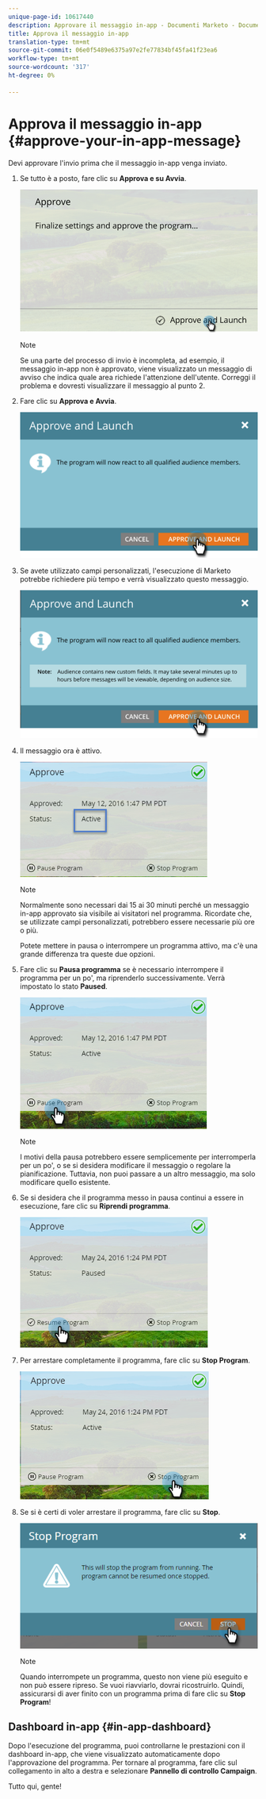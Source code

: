 ```yaml
---
unique-page-id: 10617440
description: Approvare il messaggio in-app - Documenti Marketo - Documentazione prodotto
title: Approva il messaggio in-app
translation-type: tm+mt
source-git-commit: 06e0f5489e6375a97e2fe77834bf45fa41f23ea6
workflow-type: tm+mt
source-wordcount: '317'
ht-degree: 0%

---
```



# Approva il messaggio in-app {#approve-your-in-app-message}

Devi approvare l&#39;invio prima che il messaggio in-app venga inviato.

1. Se tutto è a posto, fare clic su **Approva e su Avvia**.

   ![](assets/pasted-image-at-2016-05-31-02-08-pm-281-29.png)

   >[!NOTE]
   >
   >Se una parte del processo di invio è incompleta, ad esempio, il messaggio in-app non è approvato, viene visualizzato un messaggio di avviso che indica quale area richiede l&#39;attenzione dell&#39;utente. Correggi il problema e dovresti visualizzare il messaggio al punto 2.

1. Fare clic su **Approva e Avvia**.

   ![](assets/pasted-image-at-2016-05-31-02-08-pm.png)

1. Se avete utilizzato campi personalizzati, l&#39;esecuzione di Marketo potrebbe richiedere più tempo e verrà visualizzato questo messaggio.

   ![](assets/pasted-image-at-2016-05-31-02-09-pm.png)

1. Il messaggio ora è attivo.

   ![](assets/image2016-5-12-13-3a49-3a5.png)

   >[!NOTE]
   >
   >Normalmente sono necessari dai 15 ai 30 minuti perché un messaggio in-app approvato sia visibile ai visitatori nel programma. Ricordate che, se utilizzate campi personalizzati, potrebbero essere necessarie più ore o più.

   Potete mettere in pausa o interrompere un programma attivo, ma c&#39;è una grande differenza tra queste due opzioni.

1. Fare clic su **Pausa programma** se è necessario interrompere il programma per un po&#39;, ma riprenderlo successivamente. Verrà impostato lo stato **Paused**.

   ![](assets/image2016-5-12-13-3a50-3a26.png)

   >[!NOTE]
   >
   >I motivi della pausa potrebbero essere semplicemente per interromperla per un po&#39;, o se si desidera modificare il messaggio o regolare la pianificazione. Tuttavia, non puoi passare a un altro messaggio, ma solo modificare quello esistente.

1. Se si desidera che il programma messo in pausa continui a essere in esecuzione, fare clic su **Riprendi programma**.

   ![](assets/image2016-5-24-13-3a26-3a43.png)

1. Per arrestare completamente il programma, fare clic su **Stop Program**.

   ![](assets/image2016-5-24-13-3a29-3a35.png)

1. Se si è certi di voler arrestare il programma, fare clic su **Stop**.

   ![](assets/image2016-5-24-13-3a31-3a22.png)

   >[!NOTE]
   >
   >Quando interrompete un programma, questo non viene più eseguito e non può essere ripreso. Se vuoi riavviarlo, dovrai ricostruirlo. Quindi, assicurarsi di aver finito con un programma prima di fare clic su **Stop Program**!

## Dashboard in-app {#in-app-dashboard}

Dopo l&#39;esecuzione del programma, puoi controllarne le prestazioni con il dashboard in-app, che viene visualizzato automaticamente dopo l&#39;approvazione del programma. Per tornare al programma, fare clic sul collegamento in alto a destra e selezionare **Pannello di controllo Campaign**.

Tutto qui, gente!
